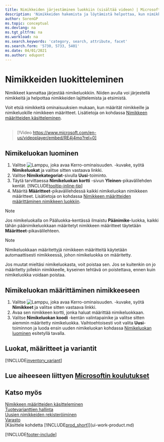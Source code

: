```yaml
---
title: Nimikkeiden järjestäminen luokkiin (sisältää videon) | Microsoft Docs
description: 'Nimikkeiden hakemista ja löytämistä helpottaa, kun nimikkeille määritetään määritteitä ja nimikkeet järjestetään luokkiin.'
author: SorenGP
ms.topic: conceptual
ms.devlang: na
ms.tgt_pltfrm: na
ms.workload: na
ms.search.keywords: 'category, search, attribute, facet'
ms.search.form: '5730, 5733, 5401'
ms.date: 04/01/2021
ms.author: edupont
---
```

# <a name="categorize-items"></a><a name="categorize-items"></a>Nimikkeiden luokitteleminen

Nimikkeet kannattaa järjestää nimikeluokkiin. Niiden avulla voi järjestellä nimikkeitä ja helpottaa nimikkeiden lajittelemista ja etsimistä.

Voit etsiä nimikkeitä ominaisuuksien mukaan, kun määrität nimikkeille ja nimikeluokille nimikkeen määritteet. Lisätietoja on kohdassa [Nimikkeen määritteiden käsitteleminen](inventory-how-work-item-attributes.md).
<br><br>  

> [!Video https://www.microsoft.com/en-us/videoplayer/embed/RE4j4mo?rel=0]

## <a name="to-create-an-item-category"></a><a name="to-create-an-item-category"></a>Nimikeluokan luominen
1. Valitse ![Lamppu, joka avaa Kerro-ominaisuuden.](media/ui-search/search_small.png "Kerro, mitä haluat tehdä") -kuvake, syötä **Nimikeluokat** ja valitse sitten vastaava linkki.
2. Valitse **Nimikekategoriat**-sivulla **Uusi**-toiminto.
3. Täytä tarvittaessa **Nimikeluokan kortti** -sivun **Yleinen**-pikavälilehden kentät. [!INCLUDE[tooltip-inline-tip](includes/tooltip-inline-tip_md.md)]
4. Määritä **Määritteet**-pikavälilehdessä kaikki nimikeluokan nimikkeen määritteet. Lisätietoja on kohdassa [Nimikkeen määritteiden määrittäminen nimikkeen luokkiin](inventory-how-work-item-attributes.md#to-assign-item-attributes-to-item-categories).

> [!NOTE]  
> Jos nimikeluokalla on Pääluokka-kentässä ilmaistu **Päänimike**-luokka, kaikki tähän päänimikeluokkaan määritetyt nimikkeen määritteet täytetään **Määritteet**-pikavälilehteen.

> [!NOTE]  
> Nimikeluokkaan määritettyjä nimikkeen määritteitä käytetään automaattisesti nimikkeessä, johon nimikeluokka on määritetty.

Jos muutat mieltäsi nimikeluokasta, voit poistaa sen. Jos se kuitenkin on jo määritetty jollekin nimikkeelle, kyseinen tehtävä on poistettava, ennen kuin nimikeluokka voidaan poistaa.

## <a name="to-assign-an-item-category-to-an-item"></a><a name="to-assign-an-item-category-to-an-item"></a>Nimikeluokan määrittäminen nimikkeeseen

1. Valitse ![Lamppu, joka avaa Kerro-ominaisuuden.](media/ui-search/search_small.png "Kerro, mitä haluat tehdä") -kuvake, syötä **Nimikkeet** ja valitse sitten vastaava linkki.
2. Avaa sen nimikkeen kortti, jonka haluat määrittää nimikeluokkaan.
3. Valitse **Nimikeluokan koodi** -kentän valintapainike ja valitse sitten aiemmin määritetty nimikeluokka. Vaihtoehtoisesti voit valita **Uusi**-toiminnon ja luoda ensin uuden nimikeluokan kohdassa [Nimikeluokan luominen](inventory-how-categorize-items.md#to-create-an-item-category) esitetyllä tavalla.

## <a name="categories-attributes-and-variants"></a><a name="categories-attributes-and-variants"></a>Luokat, määritteet ja variantit

[!INCLUDE[inventory_variant](includes/inventory_variant.md)]

## <a name="see-related-microsoft-training"></a><a name="see-related-microsoft-training"></a>Lue aiheeseen liittyen [Microsoftin koulutukset](/training/modules/trade-master-data-dynamics-365-business-central/)

## <a name="see-also"></a><a name="see-also"></a>Katso myös

[Nimikkeen määritteiden käsitteleminen](inventory-how-work-item-attributes.md)  
[Tuotevarianttien hallinta](inventory-item-variants.md)  
[Uusien nimikkeiden rekisteröiminen](inventory-how-register-new-items.md)  
[Varasto](inventory-manage-inventory.md)  
[Käsittele kohdetta [!INCLUDE[prod_short](includes/prod_short.md)]](ui-work-product.md)


[!INCLUDE[footer-include](includes/footer-banner.md)]
